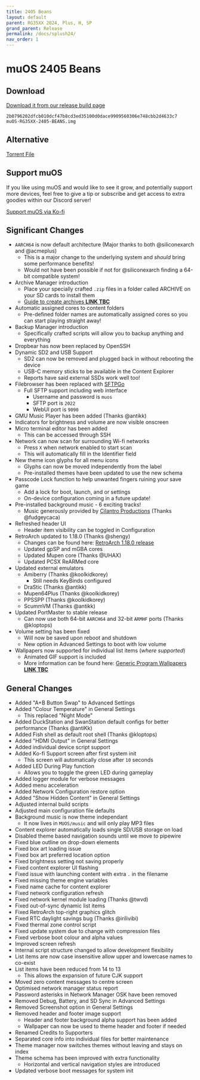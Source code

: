 ```yaml
---
title: 2405 Beans
layout: default
parent: RG35XX 2024, Plus, H, SP
grand_parent: Release
permalink: /docs/splush24/
nav_order: 1
---
```


# muOS 2405 Beans
## Download
[Download it from our release build page](https://dl.muos.dev/RG35XX-PLUSH24/)

``2b0796202dfcb010dcf47b8cd3ed35100d0dace9909560306e748cbb2d4633c7  muOS-RG35XX-2405-BEANS.img``
## Alternative
[Torrent File](https://dl.muos.dev/RG35XX-PLUSH24/muOS-RG35XX-2405-BEANS_t1.torrent)

## Support muOS
If you like using muOS and would like to see it grow, and potentially support more devices, feel free to give a tip or subscribe and get access to extra goodies within our Discord server!

[Support muOS via Ko-fi](https://ko-fi.com/xonglebongle)

## Significant Changes
  * ``AARCH64`` is now default architecture (Major thanks to both @siliconexarch and @acmeplus)
    * This is a major change to the underlying system and _should_ bring some performance benefits!
    * Would not have been possible if not for @siliconexarch finding a 64-bit compatible system!
  * Archive Manager introduction
    * Place your specially crafted ``.zip`` files in a folder called ARCHIVE on your SD cards to install them
    * [Guide to create archives **LINK TBC**](../index.md)
  * Automatic assigned cores to content folders
    * Pre-defined folder names are automatically assigned cores so you can start playing straight away!
  * Backup Manager introduction
    * Specifically crafted scripts will allow you to backup anything and everything
  * Dropbear has now been replaced by OpenSSH
  * Dynamic SD2 and USB Support
    * SD2 can now be removed and plugged back in without rebooting the device
    * USB-C memory sticks to be available in the Content Explorer
    * Reports have said external SSDs work well too!
  * Filebrowser has been replaced with [SFTPGo](https://github.com/drakkan/sftpgo)
    * Full SFTP support including web interface
      * Username and password is ``muos``
      * SFTP port is ``2022``
      * WebUI port is ``9090``
  * GMU Music Player has been added (Thanks @antikk)
  * Indicators for brightness and volume are now visible onscreen
  * Micro terminal editor has been added
    * This can be accessed through SSH
  * Network can now scan for surrounding Wi-fi networks
    * Press ``X`` when network enabled to start scan
    * This will automatically fill in the Identifier field
  * New theme icon glyphs for all menu icons
    * Glyphs can now be moved independently from the label
    * Pre-installed themes have been updated to use the new schema
  * Passcode Lock function to help unwanted fingers ruining your save game
    * Add a lock for boot, launch, and or settings
    * On-device configuration coming in a future update!
  * Pre-installed background music - 6 exciting tracks!
    * Music generously provided by [Cilantro Productions](https://soundcloud.com/cilantro-productions) (Thanks @fudgeycaca)
  * Refreshed header UI
    * Header item visibility can be toggled in Configuration
  * RetroArch updated to 1.18.0 (Thanks @shengy)
    * Changes can be found here: [RetroArch 1.18.0 release](https://github.com/libretro/RetroArch/blob/master/CHANGES.md)
    * Updated gpSP and mGBA cores
    * Updated Mupen core (Thanks @UHAX)
    * Updated PCSX ReARMed core
  * Updated external emulators
    * Amiberry (Thanks @koolkidkorey)
      * Still needs KeyBinds configured
    * DraStic (Thanks @antikk)
    * Mupen64Plus (Thanks @koolkidkorey)
    * PPSSPP (Thanks @koolkidkorey)
    * ScummVM (Thanks @antikk)
  * Updated PortMaster to stable release
    * Can now use both 64-bit ``AARCH64`` and 32-bit ``ARMHF`` ports (Thanks @kloptops)
  * Volume setting has been fixed
    * Will now be saved upon reboot and shutdown
    * New option in Advanced Settings to boot with low volume
  * Wallpapers now supported for individual list items (_where supported_)
    * Animated GIF support is included
    * More information can be found here: [Generic Program Wallpapers **LINK TBC**](../index.md)

## General Changes
  * Added "A+B Button Swap" to Advanced Settings
  * Added "Colour Temperature" in General Settings
    * This replaced "Night Mode"
  * Added DuckStation and SwanStation default configs for better performance (Thanks @antiKk)
  * Added Fish shell as default root shell (Thanks @kloptops)
  * Added "HDMI Output" in General Settings
  * Added individual device script support
  * Added Ko-fi Support screen after first system init
    * This screen will automatically close after ``10`` seconds
  * Added LED During Play function
    * Allows you to toggle the green LED during gameplay
  * Added logger module for verbose messages
  * Added menu acceleration
  * Added Network Configuration restore option
  * Added "Show Hidden Content" in General Settings
  * Adjusted internal build scripts
  * Adjusted main configuration file defaults
  * Background music is now theme independant
    * It now lives in ``MUOS/music`` and will only play MP3 files
  * Content explorer automatically loads single SD/USB storage on load
  * Disabled theme based navigation sounds until we move to pipewire
  * Fixed blue outline on drop-down elements
  * Fixed box art loading issue
  * Fixed box art preferred location option
  * Fixed brightness setting not saving properly
  * Fixed content explorer UI flashing
  * Fixed issue with launching content with extra ``.`` in the filename
  * Fixed missing theme engine variables
  * Fixed name cache for content explorer
  * Fixed network configuration refresh
  * Fixed network kernel module loading (Thanks @twvd)
  * Fixed out-of-sync dynamic list items
  * Fixed RetroArch top-right graphics glitch
  * Fixed RTC daylight savings bug (Thanks @irilivibi)
  * Fixed thermal zone control script
  * Fixed update system due to change with compression files
  * Fixed verbose boot colour and alpha values
  * Improved screen refresh
  * Internal script structure changed to allow development flexibility
  * List items are now case insensitive allow upper and lowercase names to co-exist
  * List items have been reduced from 14 to 13
    * This allows the expansion of future CJK support
  * Moved zero content messages to centre screen
  * Optimised network manager status report
  * Password asterisks in Network Manager OSK have been removed
  * Removed Debug, Battery, and SD Sync in Advanced Settings
  * Removed Screenshot option in General Settings
  * Removed header and footer image support
    * Header and footer background alpha support has been added
    * Wallpaper can now be used to theme header and footer if needed
  * Renamed Credits to Supporters
  * Separated core info into individual files for better maintenance
  * Theme manager now switches themes without leaving and stays on index
  * Theme schema has been improved with extra functionality
    * Horizontal and vertical navigation styles are introduced
  * Updated verbose boot messages for system init
